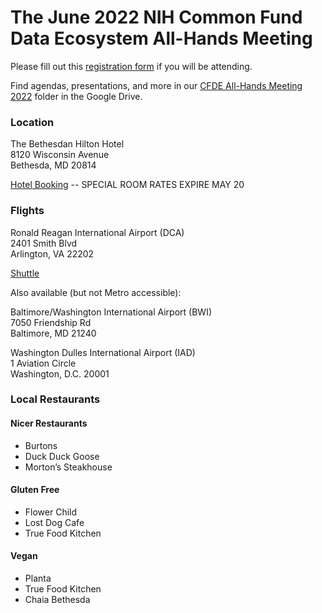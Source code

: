 # The June 2022 NIH Common Fund Data Ecosystem All-Hands Meeting

Please fill out this [registration form](https://forms.gle/XYerABGPdPyoJgNR7) if you will be attending.

Find agendas, presentations, and more in our [CFDE All-Hands Meeting 2022](https://drive.google.com/drive/folders/13NhWKYlPKPiZ5V8sob67CLU9F9g4Fx_0?usp=sharing) folder in the Google Drive.

### Location
The Bethesdan Hilton Hotel <br/>
8120 Wisconsin Avenue <br/>
Bethesda, MD 20814 <br/>

[Hotel Booking](https://nam02.safelinks.protection.outlook.com/?url=https%3A%2F%2Fwww.hilton.com%2Fen%2Fbook%2Freservation%2Fdeeplink%2F%3Fctyhocn%3DWASBAUP%26groupCode%3DAH6%26arrivaldate%3D2022-06-08%26departuredate%3D2022-06-10%26cid%3DOM%2CWW%2CHILTONLINK%2CEN%2CDirectLink%26fromId%3DHILTONLINKDIRECT&data=05%7C01%7CMimi.Dejene%40Hilton.com%7C8403fcb5fabd491490e108da2ecf5d79%7C660292d2cfd54a3db7a7e8f7ee458a0a%7C0%7C0%7C637873765403587842%7CUnknown%7CTWFpbGZsb3d8eyJWIjoiMC4wLjAwMDAiLCJQIjoiV2luMzIiLCJBTiI6Ik1haWwiLCJXVCI6Mn0%3D%7C3000%7C%7C%7C&sdata=%2FAZpUm%2FxyBJdoMbEMZ4XuVjXVTpMUV68kLusvRWy%2FEw%3D&reserved=0) -- SPECIAL ROOM RATES EXPIRE MAY 20

### Flights
Ronald Reagan International Airport (DCA) <br/>
2401 Smith Blvd <br/>
Arlington, VA 22202 <br/>

[Shuttle](https://www.supershuttle.com/locations/washington-dca-iad/)

Also available (but not Metro accessible):

Baltimore/Washington International Airport (BWI) <br/>
7050 Friendship Rd <br/>
Baltimore, MD 21240 <br/>

Washington Dulles International Airport (IAD) <br/>
1 Aviation Circle <br/>
Washington, D.C. 20001 <br/>

### Local Restaurants
#### Nicer Restaurants
- Burtons
- Duck Duck Goose
- Morton’s Steakhouse
#### Gluten Free
- Flower Child
- Lost Dog Cafe
- True Food Kitchen
#### Vegan
- Planta
- True Food Kitchen
- Chaia  Bethesda
